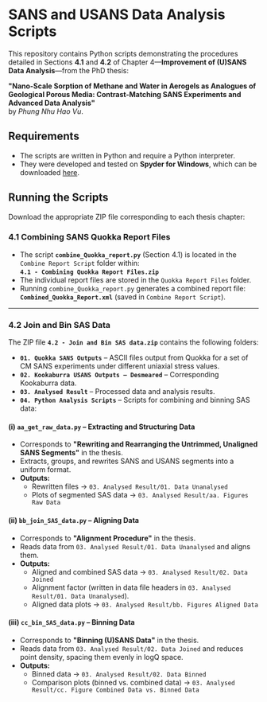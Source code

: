 # **SANS and USANS Data Analysis Scripts**

This repository contains Python scripts demonstrating the procedures detailed in Sections **4.1** and **4.2** of Chapter 4—**Improvement of (U)SANS Data Analysis**—from the PhD thesis:

**"Nano-Scale Sorption of Methane and Water in Aerogels as Analogues of Geological Porous Media: Contrast-Matching SANS Experiments and Advanced Data Analysis"**  
by *Phung Nhu Hao Vu*.

## **Requirements**
- The scripts are written in Python and require a Python interpreter.
- They were developed and tested on **Spyder for Windows**, which can be downloaded [here](https://github.com/spyder-ide/spyder/releases).

## **Running the Scripts**

Download the appropriate ZIP file corresponding to each thesis chapter:

### **4.1 Combining SANS Quokka Report Files**
- The script **`combine_Quokka_report.py`** (Section 4.1) is located in the `Combine Report Script` folder within:  
  **`4.1 - Combining Quokka Report Files.zip`**
- The individual report files are stored in the `Quokka Report Files` folder.
- Running `combine_Quokka_report.py` generates a combined report file:  
  **`Combined_Quokka_Report.xml`** (saved in `Combine Report Script`).

---

### **4.2 Join and Bin SAS Data**

The ZIP file **`4.2 - Join and Bin SAS data.zip`** contains the following folders:

- **`01. Quokka SANS Outputs`** – ASCII files output from Quokka for a set of CM SANS experiments under different uniaxial stress values.
- **`02. Kookaburra USANS Outputs – Desmeared`** – Corresponding Kookaburra data.
- **`03. Analysed Result`** – Processed data and analysis results.
- **`04. Python Analysis Scripts`** – Scripts for combining and binning SAS data:

#### **(i) `aa_get_raw_data.py` – Extracting and Structuring Data**
- Corresponds to **"Rewriting and Rearranging the Untrimmed, Unaligned SANS Segments"** in the thesis.
- Extracts, groups, and rewrites SANS and USANS segments into a uniform format.
- **Outputs:**
  - Rewritten files → `03. Analysed Result/01. Data Unanalysed`
  - Plots of segmented SAS data → `03. Analysed Result/aa. Figures Raw Data`

#### **(ii) `bb_join_SAS_data.py` – Aligning Data**
- Corresponds to **"Alignment Procedure"** in the thesis.
- Reads data from `03. Analysed Result/01. Data Unanalysed` and aligns them.
- **Outputs:**
  - Aligned and combined SAS data → `03. Analysed Result/02. Data Joined`
  - Alignment factor (written in data file headers in `03. Analysed Result/01. Data Unanalysed`).
  - Aligned data plots → `03. Analysed Result/bb. Figures Aligned Data`

#### **(iii) `cc_bin_SAS_data.py` – Binning Data**
- Corresponds to **"Binning (U)SANS Data"** in the thesis.
- Reads data from `03. Analysed Result/02. Data Joined` and reduces point density, spacing them evenly in logQ space.
- **Outputs:**
  - Binned data → `03. Analysed Result/02. Data Binned`
  - Comparison plots (binned vs. combined data) → `03. Analysed Result/cc. Figure Combined Data vs. Binned Data`
